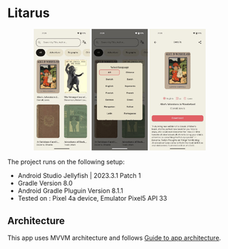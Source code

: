 # Litarus

<div align="center">
    <img src="images/1.jpeg" width="25%"/>
    <img src="images/2.jpeg" width="25%"/>
  <img src="images/3.jpeg" width="25%"/>
</div>

The project runs on the following setup:

- Android Studio Jellyfish | 2023.3.1 Patch 1
- Gradle Version 8.0
- Android Gradle Pluguin Version 8.1.1
- Tested on : Pixel 4a device, Emulator Pixel5 API 33

## Architecture
This app uses MVVM architecture and follows [Guide to app architecture](https://developer.android.com/topic/architecture).
